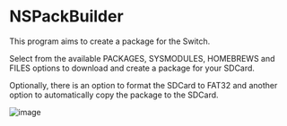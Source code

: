 # NSPackBuilder

This program aims to create a package for the Switch.

Select from the available PACKAGES, SYSMODULES, HOMEBREWS and FILES options to download and create a package for your SDCard.

Optionally, there is an option to format the SDCard to FAT32 and another option to automatically copy the package to the SDCard.

![image](https://github.com/OneEyeBlack/NSPackBuilder/assets/153041521/ba756e91-23d6-4b95-9d7e-ffc05c0cc056)





